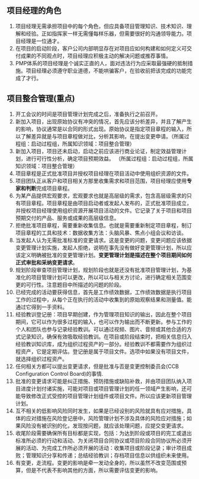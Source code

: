 ## 项目经理的角色
1. 项目经理无需承担项目中的每个角色，但应具备项目管理知识、技术知识、理解和经验。正如指挥家一样无需懂每样乐器，但需要很好的沟通领导能力。项目经理是一位通才。
2. 在项目的启动阶段，客户公司内部明显存在对项目应如何构建和如何定义可交付成果的不同观点时，项目经理应积极主动的解决问题或推荐事情。
3. PMP体系的项目经理是个诚实正直的人，面对违法行为应采取最强硬的抵制措施。项目经理必须遵守职业道德，不能哄骗客户，在验收前把该完成的功能完成了才行。

## 项目整合管理(重点)
1. 开工会议的时间是项目管理计划完成之后，准备执行之前召开。
2. 新加入项目，出现原始协议有冲突的情况，首先应该分析差异，并且了解产生的影响，协议通常是以合同的形式出现。原始协议是指定项目章程的输入，所以了解差异就是与项目章程做对比，分析其影响，在提出变更申请。（所属过程组：启动过程组，所属知识领域：项目整合管理）
3. 新加入项目，项目还未启动，启动之前应该进行商业论证，制定效益管理计划，进行可行性分析，确定项目预期效益。
（所属过程组：启动过程组，所属知识领域：项目整合管理）
4. 项目章程是正式批准项目并授权项目经理在项目活动中使用组织资源的文件。
5. 项目团队正从客户和项目相关方那里收集需求和项目范围，项目经理应使用**专家和判断**完成项目章程。
6. 为某产品提供宏观要求，宏观要求也就是高层级的需求，包含高层级需求的只有项目章程。项目章程是由项目启动者或发起人发布的，正式批准项目成立，并授权项目经理使用组织资源开展项目活动的文件。它记录了关于项目和项目预期交付的产品、服务或成果的高层级信息。
7. 拒绝批准项目章程，需要重新收集信息。也就是需要重新制定项目章程，制订项目章程的工具和技术：数据收集方法：头脑风暴、焦点小组会议和访谈。
8. 当发起人认为无需批准标准的变更请求。这是变更的问题，变更问题应该依据变更管理计划实施，发起人拒绝，说明在事先没有做好变更管理计划，所以应该定义明确被批准的变更管理计划。**变更管理计划是描述在整个项目期间如何正式审批和采纳变更请求**。
9. 规划阶段审查项目管理计划，规划阶段也就是还没有批准项目管理计划，为基准化的项目管理计划可以更改，所以可以与相关方讨论，进行确定相关范围变更的可行性。注意题目中所描述的问题的阶段。
10. 已经完成的活动要获得信息，首先是工作绩效数据，工作绩效数据是执行项目工作的过程中，从每个正在执行的活动中收集到的原始观察结果和测量值。能通过它得到一手资料。
11. 经验教训登记册：项目早期创建，作为管理项目知识的输出，因此在整个项目期间，它可以作为很多过程的输入，也可以作为输出而不断更新。参与工作的个人和团队也参与记录经验教训。可以通过视频、图片、音频或其他合适的方式记录知识，确保有效吸取经验教训。在项目或阶段结束时，把相关信息归入经验教训知识库，成为组织过程资产的一部分。经验教训不都需要作为组织过程资产，它是定期评估。登记册是属于项目文件。选项中如果没有项目文件，就选择组织过程资产。
12. 任何相关方都可以提出变更请求，但是批准与否是变更控制委员会(CCB Configuration Control Board)的事情.
13. 批准的变更请求可能是纠正措施、预防措施或缺陷补救，并由项目团队纳入项目进度计划付诸实施，可能对项目或项目管理计划的任一领域产生影响，还可能导致修改正式受控的项目管理计划组件或项目文件。所以应该更新项目管理计划。
14. 互不相关的低影响风险同时发生，如果是已经设别的风险就具有应对措施，具体的应对措施在风险登记册中，风险管理计划不涉及具体的风险应对措施；如果风险没有被识别的化，发现按问题，就应该处理问题，应提交变更请求。
15. 收尾阶段需要确保所有目标都是实现，包括：为达到阶段或项目的完工或退出标准所必须的行动和活动、为关闭项目合同协议或项目阶段合同协议所必须开展的活动、为完成工作所必须开展的活动：收集项目或阶段记录；审计项目成败；管理知识分享和传递；总结经验教训；存档项目信息以供组织未来使用。
16. 有变更，走流程。变更的影响是牵一发动全身的，所以虽然不改变范围或预算，但是不代表不影响其他的方面，所以需要评估变更的影响。